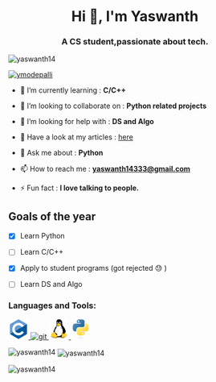 <h1 align="center">Hi 👋, I'm Yaswanth</h1>
<h3 align="center">A CS student,passionate about tech.</h3>

<p align="left"> <img src="https://komarev.com/ghpvc/?username=yaswanth14&label=Profile%20views&color=0e75b6&style=flat" alt="yaswanth14" /> </p>

<p align="left"> <a href="https://twitter.com/ymodepalli" target="blank"><img src="https://img.shields.io/twitter/follow/ymodepalli?logo=twitter&style=for-the-badge" alt="ymodepalli" /></a> </p>

- 🌱 I’m currently learning : **C/C++**

- 👯 I’m looking to collaborate on : **Python related projects**

- 🤝 I’m looking for help with : **DS and Algo**

- 📝 Have a look at my articles : [here](https://ymodepalli.hashnode.dev/)

- 💬 Ask me about : **Python**

- 📫 How to reach me : **yaswanth14333@gmail.com**

- ⚡ Fun fact : **I love talking to people.**

## Goals of the year
- [x] Learn Python

- [ ] Learn C/C++

- [x] Apply to student programs (got rejected 😓 )

- [ ] Learn DS and Algo

<h3 align="left">Languages and Tools:</h3>
<p align="left"> <a href="https://www.cprogramming.com/" target="_blank"> <img src="https://raw.githubusercontent.com/devicons/devicon/master/icons/c/c-original.svg" alt="c" width="40" height="40"/> </a> <a href="https://git-scm.com/" target="_blank"> <img src="https://www.vectorlogo.zone/logos/git-scm/git-scm-icon.svg" alt="git" width="40" height="40"/> </a> <a href="https://www.linux.org/" target="_blank"> <img src="https://raw.githubusercontent.com/devicons/devicon/master/icons/linux/linux-original.svg" alt="linux" width="40" height="40"/> </a> <a href="https://www.python.org" target="_blank"> <img src="https://raw.githubusercontent.com/devicons/devicon/master/icons/python/python-original.svg" alt="python" width="40" height="40"/> </a> </p>

<p><img align="left" src="https://github-readme-stats.vercel.app/api/top-langs?username=yaswanth14&show_icons=true&locale=en&layout=compact" alt="yaswanth14" /></p>

<p>&nbsp;<img align="center" src="https://github-readme-stats.vercel.app/api?username=yaswanth14&show_icons=true&locale=en" alt="yaswanth14" /></p>

<p><img align="center" src="https://github-readme-streak-stats.herokuapp.com/?user=yaswanth14&" alt="yaswanth14" /></p>
